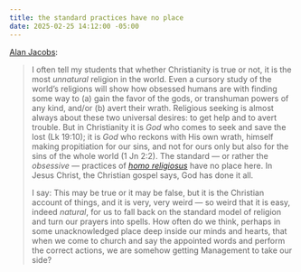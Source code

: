 ```yaml
---
title: the standard practices have no place
date: 2025-02-25 14:12:00 -05:00
---
```


[Alan Jacobs](https://mbird.com/religion/prayer/spells-and-prayers/):

>I often tell my students that whether Christianity is true or not, it is the most *unnatural* religion in the world. Even a cursory study of the world’s religions will show how obsessed humans are with finding some way to (a) gain the favor of the gods, or transhuman powers of any kind, and/or (b) avert their wrath. Religious seeking is almost always about these two universal desires: to get help and to avert trouble. But in Christianity it is *God* who comes to seek and save the lost (Lk 19:10); it is *God* who reckons with His own wrath, himself making propitiation for our sins, and not for ours only but also for the sins of the whole world (1 Jn 2:2). The standard — or rather the *obsessive* — practices of [*homo religiosus*](https://link.springer.com/referenceworkentry/10.1007/978-1-4614-6086-2_308) have no place here. In Jesus Christ, the Christian gospel says, God has done it all.
>
>I say: This may be true or it may be false, but it is the Christian account of things, and it is very, very weird — so weird that it is easy, indeed *natural*, for us to fall back on the standard model of religion and turn our prayers into spells. How often do we think, perhaps in some unacknowledged place deep inside our minds and hearts, that when we come to church and say the appointed words and perform the correct actions, we are somehow getting Management to take our side?